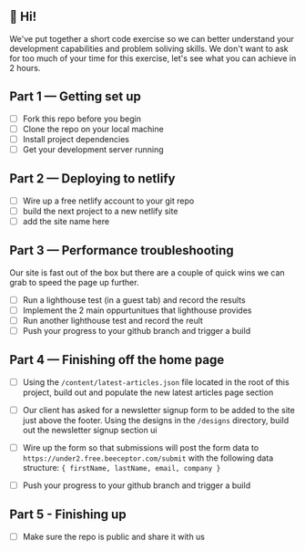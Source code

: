 ## 👋 Hi! 
We've put together a short code exercise so we can better understand your development capabilities and problem soliving skills. We don't want to ask for too much of your time for this exercise, let's see what you can achieve in 2 hours.

## Part 1 — Getting set up
- [ ] Fork this repo before you begin
- [ ] Clone the repo on your local machine
- [ ] Install project dependencies
- [ ] Get your development server running

## Part 2 — Deploying to netlify
- [ ] Wire up a free netlify account to your git repo
- [ ] build the next project to a new netlify site
- [ ] add the site name here
## Part 3 — Performance troubleshooting
Our site is fast out of the box but there are a couple of quick wins we can grab to speed the page up further.
- [ ] Run a lighthouse test (in a guest tab) and record the results
- [ ] Implement the 2 main oppurtunitues that lighthouse provides
- [ ] Run another lighthouse test and record the reult
- [ ] Push your progress to your github branch and trigger a build
 
## Part 4 — Finishing off the home page
- [ ] Using the `/content/latest-articles.json` file located in the root of this project, build out and populate the new latest articles page section
- [ ] Our client has asked for a newsletter signup form to be added to the site just above the footer. Using the designs in the `/designs` directory, build out the newsletter signup section ui

- [ ] Wire up the form so that submissions will post the form data to `https://under2.free.beeceptor.com/submit` with the following data structure: 
  ```{ firstName, lastName, email, company }```
- [ ] Push your progress to your github branch and trigger a build


## Part 5 - Finishing up
- [ ] Make sure the repo is public and share it with us